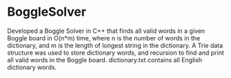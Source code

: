 # BoggleSolver
Developed a Boggle Solver in C++ that finds all valid words in a given Boggle board in O(n*m) time,
where n is the number of words in the dictionary, and m is the length of longest string in the dictionary. A Trie data structure was used to store dictionary words, and recursion to find and print all valid words in the Boggle board. dictionary.txt contains all English dictionary words.
